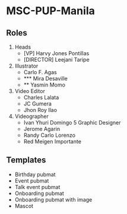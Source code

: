 # MSC-PUP-Manila
## Roles
1. Heads
   - [VP] Harvy Jones Pontillas
   - [DIRECTOR] Leejani Taripe
2. Illustrator
   - Carlo F. Agas
   - *** Mira Desaville 
   - ** Yasmin Momo
3. Video Editor
   - Charles Lalata
   - JC Gumera
   - Jhon Roy Ilao
4. Videographer
   - Ivan Yhuri Domingo
5 Graphic Designer
   - Jerome Agarin
   - Randy Carlo Lorenzo
   - Red Meigen Importante
## Templates
- Birthday pubmat
- Event pubmat
- Talk event pubmat
- Onboarding pubmat
- Onboarding pubmat with image
- Mascot
